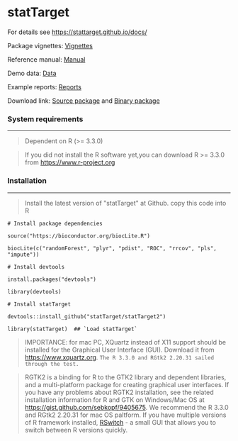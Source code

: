 # statTarget 

For details see https://stattarget.github.io/docs/


Package vignettes: [Vignettes](https://stattarget.github.io/docs/my-new-doc/) 


Reference manual: [Manual](https://github.com/13479776/Picture/blob/master/statTarget-manual.pdf)


Demo data: [Data](https://stattarget.github.io/docs/demo/)


Example reports: [Reports](https://stattarget.github.io/docs/demo/)


Download link: [Source package](https://github.com/13479776/Picture/raw/master/statTarget_2.0.0.tar.gz) and [Binary package](https://github.com/13479776/Picture/raw/master/statTarget_2.0.0_win.zip)

### System requirements
--------------------------------------------------------------------

> Dependent on R (>= 3.3.0)

> If you did not install the R software yet,you can download R >= 3.3.0  from https://www.r-project.org



### Installation
--------------------------------------------------------------------
> Install the latest version of "statTarget" at Github. copy this code into R
    
    # Install package dependencies
    
    source("https://bioconductor.org/biocLite.R") 
    
    biocLite(c("randomForest", "plyr", "pdist", "ROC", "rrcov", "pls", "impute"))
    
    # Install devtools
    
    install.packages("devtools")
    
    library(devtools)
    
    # Install statTarget
    
    devtools::install_github("statTarget/statTarget2")
    
    library(statTarget)  ## `Load statTarget`
    
    
    
> IMPORTANCE: for mac PC,  XQuartz instead of X11 support should be installed for the Graphical User Interface (GUI). Download it from https://www.xquartz.org. `The R 3.3.0 and RGtk2 2.20.31 sailed through the test.` 


> RGTK2 is a binding for R to the GTK2 library and dependent libraries, and a multi-platform package for creating graphical user interfaces. If you have any problems about RGTK2 installation, see the related installation information for R and GTK on Windows/Mac OS at https://gist.github.com/sebkopf/9405675. 
> We recommend the R 3.3.0 and RGtk2 2.20.31 for mac OS paltform. If you have multiple versions of R framework installed, [RSwitch]((https://r.research.att.com/RSwitch-1.2.dmg)) - a small GUI that allows you to switch between R versions quickly.

